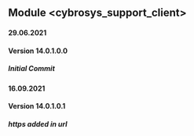 
## Module <cybrosys_support_client>

#### 29.06.2021
#### Version 14.0.1.0.0

##### Initial Commit


#### 16.09.2021
#### Version 14.0.1.0.1

##### https added in url

